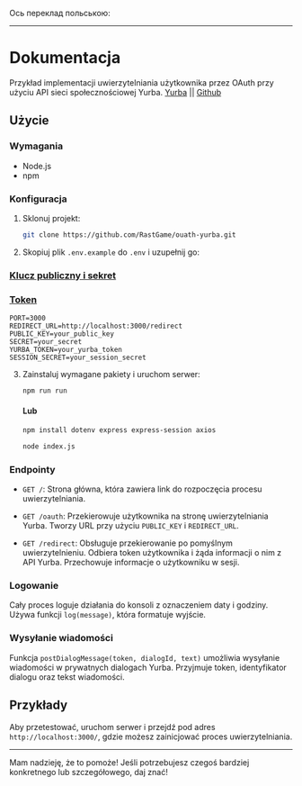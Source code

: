 Ось переклад польською:

---

# Dokumentacja
Przykład implementacji uwierzytelniania użytkownika przez OAuth przy użyciu API sieci społecznościowej Yurba.
<a href="https://me.yurba.one/RastGame" target="_blank">Yurba</a> || <a href="https://github.com/RastGame" target="_blank">Github</a>
## Użycie

### Wymagania

- Node.js
- npm

### Konfiguracja

1. Sklonuj projekt:

   ```bash
   git clone https://github.com/RastGame/ouath-yurba.git
   ```

2. Skopiuj plik `.env.example` do `.env` i uzupełnij go:

### <a href="https://yurba.one/settings/?page=developer" target="_blank">Klucz publiczny i sekret</a> 
### <a href="https://yurba.one/settings/?page=developer" target="_blank">Token</a> 

   ```plaintext
   PORT=3000
   REDIRECT_URL=http://localhost:3000/redirect
   PUBLIC_KEY=your_public_key
   SECRET=your_secret
   YURBA_TOKEN=your_yurba_token
   SESSION_SECRET=your_session_secret
   ```

3. Zainstaluj wymagane pakiety i uruchom serwer:

   ```bash
   npm run run
   ```

   #### Lub

   ```bash
   npm install dotenv express express-session axios 
   ```
   ```bash
   node index.js 
   ```

### Endpointy

- `GET /`: Strona główna, która zawiera link do rozpoczęcia procesu uwierzytelniania.
  
- `GET /oauth`: Przekierowuje użytkownika na stronę uwierzytelniania Yurba. Tworzy URL przy użyciu `PUBLIC_KEY` i `REDIRECT_URL`.

- `GET /redirect`: Obsługuje przekierowanie po pomyślnym uwierzytelnieniu. Odbiera token użytkownika i żąda informacji o nim z API Yurba. Przechowuje informacje o użytkowniku w sesji.

### Logowanie

Cały proces loguje działania do konsoli z oznaczeniem daty i godziny. Używa funkcji `log(message)`, która formatuje wyjście.

### Wysyłanie wiadomości

Funkcja `postDialogMessage(token, dialogId, text)` umożliwia wysyłanie wiadomości w prywatnych dialogach Yurba. Przyjmuje token, identyfikator dialogu oraz tekst wiadomości.
 
## Przykłady

Aby przetestować, uruchom serwer i przejdź pod adres `http://localhost:3000/`, gdzie możesz zainicjować proces uwierzytelniania.

---

Mam nadzieję, że to pomoże! Jeśli potrzebujesz czegoś bardziej konkretnego lub szczegółowego, daj znać!